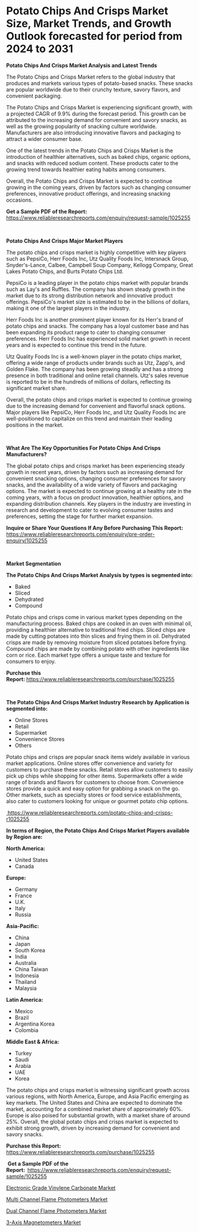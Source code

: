 <p><h1>Potato Chips And Crisps Market Size, Market Trends, and Growth Outlook forecasted for period from 2024 to 2031</h1></p><p><strong>Potato Chips And Crisps Market Analysis and Latest Trends</strong></p>
<p><p>The Potato Chips and Crisps Market refers to the global industry that produces and markets various types of potato-based snacks. These snacks are popular worldwide due to their crunchy texture, savory flavors, and convenient packaging.</p><p>The Potato Chips and Crisps Market is experiencing significant growth, with a projected CAGR of 9.9% during the forecast period. This growth can be attributed to the increasing demand for convenient and savory snacks, as well as the growing popularity of snacking culture worldwide. Manufacturers are also introducing innovative flavors and packaging to attract a wider consumer base.</p><p>One of the latest trends in the Potato Chips and Crisps Market is the introduction of healthier alternatives, such as baked chips, organic options, and snacks with reduced sodium content. These products cater to the growing trend towards healthier eating habits among consumers.</p><p>Overall, the Potato Chips and Crisps Market is expected to continue growing in the coming years, driven by factors such as changing consumer preferences, innovative product offerings, and increasing snacking occasions.</p></p>
<p><strong>Get a Sample PDF of the Report:&nbsp;</strong> <a href="https://www.reliableresearchreports.com/enquiry/request-sample/1025255">https://www.reliableresearchreports.com/enquiry/request-sample/1025255</a></p>
<p>&nbsp;</p>
<p><strong>Potato Chips And Crisps Major Market Players</strong></p>
<p><p>The potato chips and crisps market is highly competitive with key players such as PepsiCo, Herr Foods Inc, Utz Quality Foods Inc, Intersnack Group, Snyder's-Lance, Calbee, Campbell Soup Company, Kellogg Company, Great Lakes Potato Chips, and Burts Potato Chips Ltd.</p><p>PepsiCo is a leading player in the potato chips market with popular brands such as Lay's and Ruffles. The company has shown steady growth in the market due to its strong distribution network and innovative product offerings. PepsiCo's market size is estimated to be in the billions of dollars, making it one of the largest players in the industry.</p><p>Herr Foods Inc is another prominent player known for its Herr's brand of potato chips and snacks. The company has a loyal customer base and has been expanding its product range to cater to changing consumer preferences. Herr Foods Inc has experienced solid market growth in recent years and is expected to continue this trend in the future.</p><p>Utz Quality Foods Inc is a well-known player in the potato chips market, offering a wide range of products under brands such as Utz, Zapp's, and Golden Flake. The company has been growing steadily and has a strong presence in both traditional and online retail channels. Utz's sales revenue is reported to be in the hundreds of millions of dollars, reflecting its significant market share.</p><p>Overall, the potato chips and crisps market is expected to continue growing due to the increasing demand for convenient and flavorful snack options. Major players like PepsiCo, Herr Foods Inc, and Utz Quality Foods Inc are well-positioned to capitalize on this trend and maintain their leading positions in the market.</p></p>
<p>&nbsp;</p>
<p><strong>What Are The Key Opportunities For Potato Chips And Crisps Manufacturers?</strong></p>
<p><p>The global potato chips and crisps market has been experiencing steady growth in recent years, driven by factors such as increasing demand for convenient snacking options, changing consumer preferences for savory snacks, and the availability of a wide variety of flavors and packaging options. The market is expected to continue growing at a healthy rate in the coming years, with a focus on product innovation, healthier options, and expanding distribution channels. Key players in the industry are investing in research and development to cater to evolving consumer tastes and preferences, setting the stage for further market expansion.</p></p>
<p><strong>Inquire or Share Your Questions If Any Before Purchasing This Report:</strong> <a href="https://www.reliableresearchreports.com/enquiry/pre-order-enquiry/1025255">https://www.reliableresearchreports.com/enquiry/pre-order-enquiry/1025255</a></p>
<p>&nbsp;</p>
<p><strong>Market Segmentation</strong></p>
<p><strong>The Potato Chips And Crisps Market Analysis by types is segmented into:</strong></p>
<p><ul><li>Baked</li><li>Sliced</li><li>Dehydrated</li><li>Compound</li></ul></p>
<p><p>Potato chips and crisps come in various market types depending on the manufacturing process. Baked chips are cooked in an oven with minimal oil, providing a healthier alternative to traditional fried chips. Sliced chips are made by cutting potatoes into thin slices and frying them in oil. Dehydrated crisps are made by removing moisture from sliced potatoes before frying. Compound chips are made by combining potato with other ingredients like corn or rice. Each market type offers a unique taste and texture for consumers to enjoy.</p></p>
<p><strong>Purchase this Report:&nbsp;</strong><a href="https://www.reliableresearchreports.com/purchase/1025255">https://www.reliableresearchreports.com/purchase/1025255</a></p>
<p>&nbsp;</p>
<p><strong>The Potato Chips And Crisps Market Industry Research by Application is segmented into:</strong></p>
<p><ul><li>Online Stores</li><li>Retail</li><li>Supermarket</li><li>Convenience Stores</li><li>Others</li></ul></p>
<p><p>Potato chips and crisps are popular snack items widely available in various market applications. Online stores offer convenience and variety for customers to purchase these snacks. Retail stores allow customers to easily pick up chips while shopping for other items. Supermarkets offer a wide range of brands and flavors for customers to choose from. Convenience stores provide a quick and easy option for grabbing a snack on the go. Other markets, such as specialty stores or food service establishments, also cater to customers looking for unique or gourmet potato chip options.</p></p>
<p><a href="https://www.reliableresearchreports.com/potato-chips-and-crisps-r1025255">&nbsp;https://www.reliableresearchreports.com/potato-chips-and-crisps-r1025255</a></p>
<p><strong>In terms of Region, the Potato Chips And Crisps Market Players available by Region are:</strong></p>
<p>
    <p> <strong> North America: </strong>
        <ul>
            <li>United States</li>
            <li>Canada</li>
        </ul>
        </p> 
    <p> <strong> Europe: </strong>
        <ul>
            <li>Germany</li>
            <li>France</li>
            <li>U.K.</li>
            <li>Italy</li>
            <li>Russia</li>
        </ul>
        </p> 
    <p> <strong> Asia-Pacific: </strong>
        <ul>
            <li>China</li>
            <li>Japan</li>
            <li>South Korea</li>
            <li>India</li>
            <li>Australia</li>
            <li>China Taiwan</li>
            <li>Indonesia</li>
            <li>Thailand</li>
            <li>Malaysia</li>
        </ul>
        </p> 
    <p> <strong> Latin America: </strong>
        <ul>
            <li>Mexico</li>
            <li>Brazil</li>
            <li>Argentina Korea</li>
            <li>Colombia</li>
        </ul>
        </p> 
    <p> <strong> Middle East & Africa: </strong>
        <ul>
            <li>Turkey</li>
            <li>Saudi</li>
            <li>Arabia</li>
            <li>UAE</li>
            <li>Korea</li>
        </ul>
    </p>
    </p>
<p><p>The potato chips and crisps market is witnessing significant growth across various regions, with North America, Europe, and Asia Pacific emerging as key markets. The United States and China are expected to dominate the market, accounting for a combined market share of approximately 60%. Europe is also poised for substantial growth, with a market share of around 25%. Overall, the global potato chips and crisps market is expected to exhibit strong growth, driven by increasing demand for convenient and savory snacks.</p></p>
<p><strong>Purchase this Report: </strong><a href="https://www.reliableresearchreports.com/purchase/1025255">https://www.reliableresearchreports.com/purchase/1025255</a></p>
<p>&nbsp;<strong>Get a Sample PDF of the Report:&nbsp;&nbsp;</strong><a href="https://www.reliableresearchreports.com/enquiry/request-sample/1025255">https://www.reliableresearchreports.com/enquiry/request-sample/1025255</a></p>
<p><strong></strong></p>
<p><p><a href="https://www.linkedin.com/pulse/electronic-grade-vinylene-carbonate-market-global-regional-pfmhe?trackingId=7QiZc2KN4GBQdTJXBKbW8w%3D%3D">Electronic Grade Vinylene Carbonate Market</a></p><p><a href="https://github.com/mdmisese/Market-Research-Report-List-1/blob/main/multi-channel-flame-photometers-market.md">Multi Channel Flame Photometers Market</a></p><p><a href="https://github.com/JeanneSawayn2023/Market-Research-Report-List-1/blob/main/dual-channel-flame-photometers-market.md">Dual Channel Flame Photometers Market</a></p><p><a href="https://www.linkedin.com/pulse/3-axis-magnetometers-market-size-growing-cagr-76-report-covers-kkirc?trackingId=FzFdGGQt2AVQVt1Ose1QEw%3D%3D">3-Axis Magnetometers Market</a></p></p>